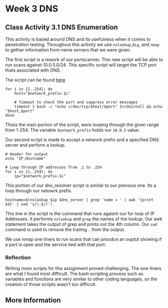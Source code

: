 # Week 3 DNS

## Class Activity 3.1 DNS Enumeration

This activity is based around DNS and its usefulness when it comes to penetration testing. Throughout this activity we use `nslookup`,`dig`, and `nmap` to gether information from name servers that we were given.

The first script is a rework of our portscanner. This new script will be able to run scans against 10.0.5.0/24. This specific script will target the TCP port thats associated with DNS. 

The script can be found [here](https://github.com/dpzrz/SEC-335/blob/main/Scripts/portscanner2.sh)

```
for i in {1..254}; do
    host="$network_prefix.$i"
    
    # Timeout to check the port and suppress error messages
    timeout 1 bash -c "echo >/dev/tcp/$host/$port" 2>/dev/null && echo "$host,$port"
done
```
Thisis the main portion of the script, were looping through the given range from 1-254. The variable `$network_prefix` holds our `10.0.5` value.

Our second script is made to accept a network prefix and a specified DNS server and perform a lookup.

```
# Header for output
echo "IP,Hostname"

# Loop through IP addresses from .1 to .254
for i in {1..254}; do
    ip="$network_prefix.$i"

```
This portion of our dns_resolver script is similar to our prevoius one. Its a loop through our netowrk prefix. 

```
hostname=$(nslookup $ip $dns_server | grep 'name = ' | awk '{print $4}' | sed 's/\.$//')
```

This line in the script is the command that runs agaisnt our for loop of IP Addresses. It performs `nslookup` and `grep` the names of the lookup. Our awk statement takes the output of grep and prints out the 4th column. Our `sed` command is used to remove the trailing `.` from the output.

We use nmap one liners to run scans that can proudce an ouptut showing if a port is open and the service tied with that port.



### Reflection

Writing more scripts for this assignment proved challenging. The one-liners are what I found most difficult. The bash scripting process such as variables and functions are very similar to other coding languages, so the creation of those scripts wasn't too difficult.



## More Information

